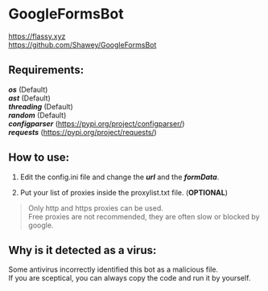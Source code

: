 # GoogleFormsBot
https://flassy.xyz  
https://github.com/Shawey/GoogleFormsBot

## Requirements: ##
***os*** (Default)  
***ast*** (Default)  
***threading*** (Default)  
***random*** (Default)  
***configparser*** (https://pypi.org/project/configparser/)  
***requests*** (https://pypi.org/project/requests/)

## How to use: ##

1. Edit the config.ini file and change the ***url*** and the ***formData***.

3. Put your list of proxies inside the proxylist.txt file. (**OPTIONAL**)
>Only http and https proxies can be used.  
>Free proxies are not recommended, they are often slow or blocked by google.

## Why is it detected as a virus: ##
Some antivirus incorrectly identified this bot as a malicious file.  
If you are sceptical, you can always copy the code and run it by yourself.
